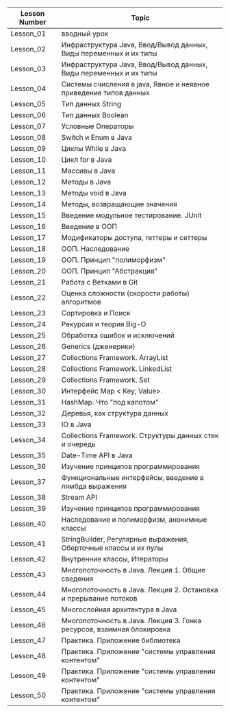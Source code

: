 | Lesson Number | Topic                                                                 |
|---------------|-----------------------------------------------------------------------|
| Lesson_01     | вводный урок                                                          |
| Lesson_02     | Инфраструктура Java, Ввод/Вывод данных, Виды переменных и их типы     |
| Lesson_03     | Инфраструктура Java, Ввод/Вывод данных, Виды переменных и их типы     |
| Lesson_04     | Системы счисления в java, Явное и неявное приведение типов данных     |
| Lesson_05     | Тип данных String                                                     |
| Lesson_06     | Тип данных Boolean                                                    |
| Lesson_07     | Условные Операторы                                                    |
| Lesson_08     | Switch и Enum в Java                                                  |
| Lesson_09     | Циклы While в Java                                                    |
| Lesson_10     | Цикл for в Java                                                       |
| Lesson_11     | Массивы в Java                                                        |
| Lesson_12     | Методы в Java                                                         |
| Lesson_13     | Методы void в Java                                                    |
| Lesson_14     | Методы, возвращающие значения                                         |
| Lesson_15     | Введение модульное тестирование. JUnit                                |
| Lesson_16     | Введение в ООП                                                        |
| Lesson_17     | Модификаторы доступа, геттеры и сеттеры                               |
| Lesson_18     | ООП. Наследование                                                     |
| Lesson_19     | ООП. Принцип "полиморфизм"                                            |
| Lesson_20     | ООП. Принцип "Абстракция"                                             |
| Lesson_21     | Работа с Ветками в Git                                                |
| Lesson_22     | Оценка сложности (скорости работы) алгоритмов                         |
| Lesson_23     | Сортировка и Поиск                                                    |
| Lesson_24     | Рекурсия и теория Big-O                                               |
| Lesson_25     | Обработка ошибок и исключений                                         |
| Lesson_26     | Generics (дженерики)                                                  |
| Lesson_27     | Collections Framework. ArrayList                                      |
| Lesson_28     | Collections Framework. LinkedList                                     |
| Lesson_29     | Collections Framework. Set                                            |
| Lesson_30     | Интерфейс Map < Key, Value>.                                          |
| Lesson_31     | HashMap. Что "под капотом"                                            |
| Lesson_32     | Деревья, как структура данных                                         |
| Lesson_33     | IO в Java                                                             |
| Lesson_34     | Collections Framework. Структуры данных стек и очередь                |
| Lesson_35     | Date-Time API в Java                                                  |
| Lesson_36     | Изучение принципов программирования                                   |
| Lesson_37     | Функциональные интерфейсы, введение в лямбда выражения                |
| Lesson_38     | Stream API                                                            |
| Lesson_39     | Изучение принципов программирования                                   |
| Lesson_40     | Наследование и полиморфизм, анонимные классы                          |
| Lesson_41     | StringBuilder, Регулярные выражения, Оберточные классы и их пулы      |
| Lesson_42     | Внутренние классы, Итераторы                                          |
| Lesson_43     | Многопоточность в Java. Лекция 1. Общие сведения                      |
| Lesson_44     | Многопоточность в Java. Лекция 2. Остановка и прерывание потоков      |
| Lesson_45     | Многослойная архитектура в Java                                       |
| Lesson_46     | Многопоточность в Java. Лекция 3. Гонка ресурсов, взаимная блокировка |
| Lesson_47     | Практика. Приложение библиотека                                       |
| Lesson_48     | Практика. Приложение "системы управления контентом"                   |
| Lesson_49     | Практика. Приложение "системы управления контентом"                   |
| Lesson_50     | Практика. Приложение "системы управления контентом"                   |

